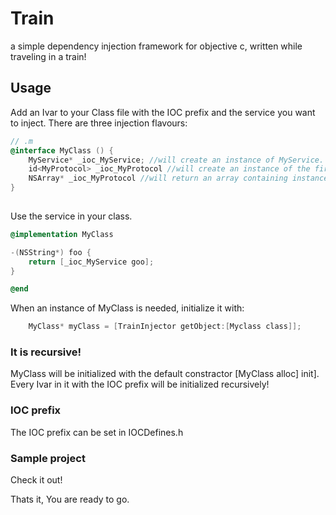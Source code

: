 Train
=====

a simple dependency injection framework for objective c, written while traveling in a train!

## Usage
Add an Ivar to your Class file with the IOC prefix and the service you want to inject.
There are three injection flavours:

```objectivec
// .m
@interface MyClass () {
    MyService* _ioc_MyService; //will create an instance of MyService.
    id<MyProtocol> _ioc_MyProtocol //will create an instance of the first class conforming to MyProtocol.
    NSArray* _ioc_MyProtocol //will return an array containing instances of all classes conforming to MyProtocol
}
    
```

Use the service in your class.

```objectivec
@implementation MyClass

-(NSString*) foo {
    return [_ioc_MyService goo];
}

@end
```

When an instance of MyClass is needed, initialize it with:

```objectivec
    MyClass* myClass = [TrainInjector getObject:[Myclass class]];
```

### It is recursive!

MyClass will be initialized with the default constractor [MyClass alloc] init]. Every Ivar in it with the IOC prefix will be initialized recursively!

### IOC prefix

The IOC prefix can be set in IOCDefines.h

### Sample project

Check it out!

Thats it, You are ready to go.
